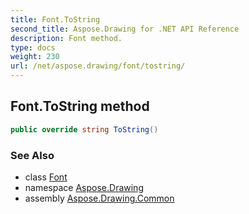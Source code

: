 ```yaml
---
title: Font.ToString
second_title: Aspose.Drawing for .NET API Reference
description: Font method. 
type: docs
weight: 230
url: /net/aspose.drawing/font/tostring/
---
```

## Font.ToString method

```csharp
public override string ToString()
```

### See Also

* class [Font](../)
* namespace [Aspose.Drawing](../../font/)
* assembly [Aspose.Drawing.Common](../../../)


